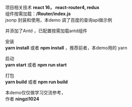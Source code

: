 项目相关技术 <b>react 16， react-router4, redux</b><br>
组件按需加载：<b>/Router/index.js</b><br>
jsonp 封装和使用，本demo 调了百度的查询api做示例<br>

并添加了Antd ，已配置按需加载antd组件

安装 <br>
<b>yarn install</b>  或者 <b>npm install</b> ，推荐前者，本demo用的 yarn<br>

启动<br>
<b>yarn start</b>  或者 <b>npm run start</b>  <br>

打包<br>
<b>yarn build</b>  或者 <b>npm run build</b><br>


本demo仅仅做学习交流参考，<br>
作者 <b>ningzi1024</b>